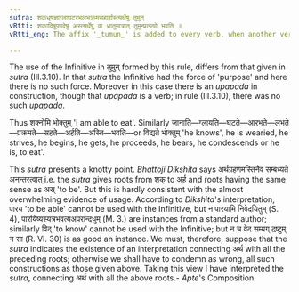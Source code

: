 ```yaml
---
sutra: शकधृषज्ञाग्लाघटरभलभक्रमसहार्हास्त्यर्थेषु तुमुन्
vRtti: शकादिषूपपदेषु अस्त्यर्थेषु वा धातुमात्रात् तुमुन्प्रत्ययो भवति ॥
vRtti_eng: The affix '_tumun_' is added to every verb, when another verb having the sense of '_sak_' (to be able), '_dhrish_' (to make bold), '_jna_' (to know), '_glai_' (to be wearied), '_ghat_' (to strive), '_rabh_' (to begin), '_labh_' (to get), '_kram_' (to set about), '_sah_' (to bear), '_arh_' (to be pleased or to condescend), and '_as_' (to be), is in construction.

---
```

The use of the Infinitive in तुमुन् formed by this rule, differs from that given in _sutra_ (III.3.10). In that _sutra_ the Infinitive had the force of 'purpose' and here there is no such force. Moreover in this case there is an _upapada_ in construction, though that _upapada_ is a verb; in rule (III.3.10), there was no such _upapada_.

Thus शक्नोमि भोक्तुम् 'I am able to eat'. Similarly जानाति—ग्लायति—घटते—आरभते—लभते—प्रक्रमते—सहते—अर्हति—अस्ति—भवति—or विद्यते भोक्तुम् 'he knows', he is wearied, he strives, he begins, he gets, he proceeds, he bears, he condescends or he is, to eat'.

This _sutra_ presents a knotty point. _Bhattoji_ _Dikshita_ says अर्थग्रहणमस्तिनैव सम्बध्यते अनन्तरत्वात् i.e. the _sutra_ gives roots from शक् to अर्ह and roots having the same sense as अस् 'to be'. But this is hardly consistent with the almost overwhelming evidence of usage. According to _Dikshita_'s interpretation, पारय 'to be able' cannot be used with the Infinitive, but न पारयामि निवेदयितुम् (S. 4), पारयिष्यस्यत्रभवत्यअपरान्दधुम् (M. 3.) are instances from a standard author; similarly विद् 'to know' cannot be used with the Infinitive; but न च वेद सम्यग् द्रष्टुम् न सा (R. VI. 30) is as good an instance. We must, therefore, suppose that the _sutra_ indicates the existence of an interpretation connecting अर्थ with all the preceding roots; otherwise we shall have to condemn as wrong, all such constructions as those given above. Taking this view I have interpreted the _sutra_, connecting अर्थ with all the above roots.- _Apte_'s Composition.